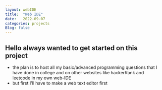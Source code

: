 ```yaml
---
layout: webIDE
title:  "Web IDE"
date:   2022-09-07
categories: projects
Blog: false
---
```


## Hello always wanted to get started on this project 
- the plan is to host all my basic/advanced programming questions that I have done in college and on other websites like hackerRank and leetcode in my own web-IDE
- but first I'll have to make a web text editor first
  